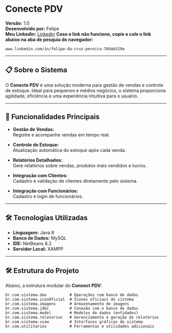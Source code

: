 # Conecte PDV  

**Versão:** 1.0  
**Desenvolvido por:** Felipe <br>
**Meu Linkedin:** [Linkedin](www.linkedin.com/in/felipe-da-cruz-pereira-769ab529a)
**Caso o link não funcione, copie e cole o link abaixo na aba de pesquia do navegador:**
```plaintext
www.linkedin.com/in/felipe-da-cruz-pereira-769ab529a
````

---

## 📋 Sobre o Sistema  
O **Conecte PDV** é uma solução moderna para gestão de vendas e controle de estoque. Ideal para pequenos e médios negócios, o sistema proporciona agilidade, eficiência e uma experiência intuitiva para o usuário.  

---

## 🚀 Funcionalidades Principais  
- **Gestão de Vendas:**  
  Registre e acompanhe vendas em tempo real.  

- **Controle de Estoque:**  
  Atualização automática do estoque após cada venda.  

- **Relatórios Detalhados:**  
  Gere relatórios sobre vendas, produtos mais vendidos e lucros.  

- **Integração com Clientes:**  
  Cadastro e validação de clientes diretamente pelo sistema.  

- **Integração com Funcionários:**  
  Cadastro e login de funcionários.

---

## 🛠️ Tecnologias Utilizadas  
- **Linguagem:** Java 8  
- **Banco de Dados:** MySQL  
- **IDE:** NetBeans 8.2  
- **Servidor Local:** XAMPP  

---
## 🛠️ Estrutura do Projeto  
Abaixo, a estrutura modular do **Connect PDV**:  
```plaintext
br.com.sistema.dao          # Operações com banco de dados
br.com.sistema.iconOficial  # Ícones oficiais do sistema
br.com.sistema.imagens      # Armazenamento de imagens
br.com.sistema.jdbc         # Conexão com o banco de dados
br.com.sistema.model        # Modelos de dados (entidades)
br.com.sistema.relatorios   # Gerenciamento e geração de relatórios
br.com.sistema.view         # Interfaces gráficas do sistema
br.com.utilitarios          # Ferramentas e utilidades adicionais
